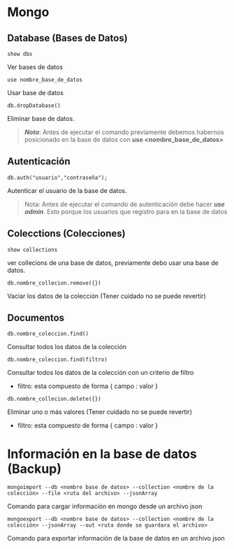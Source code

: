 # Mongo

## Database (Bases de Datos)
```
show dbs
```
Ver bases de datos
```
use nombre_base_de_datos
```
Usar base de datos
```
db.dropDatabase()
```
Eliminar base de datos.
> _**Nota**_: Antes de ejecutar el comando previamente debemos habernos posicionado en la base de datos con **use <nombre_base_de_datos>**

## Autenticación
```
db.auth("usuario","contraseña");
```
Autenticar el usuario de la base de datos.
> Nota: Antes de ejecutar el comando de autenticación debe hacer _**use admin**_. Esto porque los usuarios que registro para en la base de datos
## Colecctions (Colecciones)
```
show collections
```
ver collecions de una base de datos, previamente debo usar una base de datos.
```
db.nombre_collecion.remove({})
```
Vaciar los datos de la colección (Tener cuidado no se puede revertir)

## Documentos
```
db.nombre_coleccion.find()
```
Consultar todos los datos de la colección
```
db.nombre_coleccion.find(filtro)
```
Consultar todos los datos de la colección con un criterio de filtro
- filtro: esta compuesto de forma { campo : valor }
```
db.nombre_collecion.delete({})
```
Eliminar uno o más valores  (Tener cuidado no se puede revertir)
- filtro: esta compuesto de forma { campo : valor }

# Información en la base de datos (Backup)
```
mongoimport --db <nombre base de datos> --collection <nombre de la colección> --file <ruta del archivo> --jsonArray
```
Comando para cargar información en mongo desde un archivo json


```
mongoexport --db <nombre base de datos> --collection <nombre de la colección> --jsonArray --out <ruta donde se guardara el archivo> 
```
Comando para exportar información de la base de datos en un archivo json